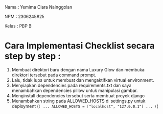 Nama   : Yemima Clara Nainggolan 

NPM    : 2306245825  

Kelas  : PBP B  

# Cara Implementasi Checklist secara step by step : 
1) Membuat direktori baru dengan nama Luxury Glow dan membuka direktori tersebut pada command prompt. 
2) Lalu, tidak lupa untuk membuat dan mengaktifkan virtual environment.
3) Menyiapkan dependencies pada requirements.txt dan saya menambahkan dependencies pillow untuk manipulasi gambar.
4) Menginstall dependencies tersebut serta membuat proyek django
5) Menambahkan string pada ALLOWED_HOSTS di settings.py untuk deployment
   (```)
   ...
ALLOWED_HOSTS = ["localhost", "127.0.0.1"]
...
(```)

